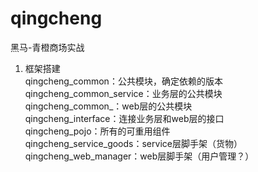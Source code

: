 # qingcheng
黑马-青橙商场实战

1. 框架搭建</br>
qingcheng_common：公共模块，确定依赖的版本</br>
qingcheng_common_service：业务层的公共模块</br>
qingcheng_common_：web层的公共模块</br>
qingcheng_interface：连接业务层和web层的接口</br>
qingcheng_pojo：所有的可重用组件</br>
qingcheng_service_goods：service层脚手架（货物）</br>
qingcheng_web_manager：web层脚手架（用户管理？）
